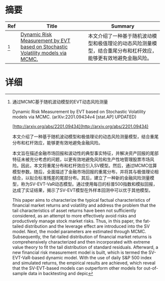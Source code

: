 # 摘要

| Ref | Title | Summary |
| --- | --- | --- |
| [^1] | [Dynamic Risk Measurement by EVT based on Stochastic Volatility models via MCMC.](http://arxiv.org/abs/2201.09434) | 本文介绍了一种基于随机波动模型和极值理论的动态风险测量模型，结合重尾分布和杠杆效应，能够更有效地避免金融风险。 |

# 详细

[^1]: 通过MCMC基于随机波动模型的EVT动态风险测量

    Dynamic Risk Measurement by EVT based on Stochastic Volatility models via MCMC. (arXiv:2201.09434v4 [stat.AP] UPDATED)

    [http://arxiv.org/abs/2201.09434](http://arxiv.org/abs/2201.09434)

    本文介绍了一种基于随机波动模型和极值理论的动态风险测量模型，结合重尾分布和杠杆效应，能够更有效地避免金融风险。

    

    本文旨在描述金融市场回报和波动性的典型事实特征，并解决资产回报的尾部特征未被充分考虑的问题，以更有效地避免风险和生产性地管理股票市场风险。因此，本文将重尾分布和杠杆效应引入SV模型。然后，通过MCMC估算模型参数。随后，全面描述了金融市场回报的重尾分布，并将其与极值理论相结合，以拟合标准残差的尾部分布。其后，建立了一种新的金融风险测量模型，称为SV-EVT-VaR动态模型。通过使用每日的标普500指数和模拟回报，达成了实证结果，揭示了SV-EVT模型在外样本回测中可以优于其他模型。

    This paper aims to characterize the typical factual characteristics of financial market returns and volatility and address the problem that the tail characteristics of asset returns have been not sufficiently considered, as an attempt to more effectively avoid risks and productively manage stock market risks. Thus, in this paper, the fat-tailed distribution and the leverage effect are introduced into the SV model. Next, the model parameters are estimated through MCMC. Subsequently, the fat-tailed distribution of financial market returns is comprehensively characterized and then incorporated with extreme value theory to fit the tail distribution of standard residuals. Afterward, a new financial risk measurement model is built, which is termed the SV-EVT-VaR-based dynamic model. With the use of daily S&P 500 index and simulated returns, the empirical results are achieved, which reveal that the SV-EVT-based models can outperform other models for out-of-sample data in backtesting and depic
    

